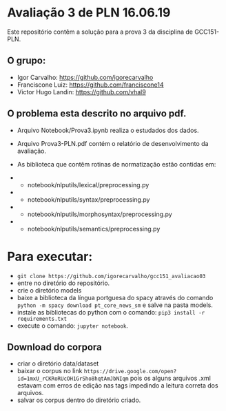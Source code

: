 # Avaliação 3 de PLN 16.06.19
Este repositório contêm a solução para a prova 3 da disciplina de GCC151-PLN.

## O grupo:
- Igor Carvalho: https://github.com/igorecarvalho
- Franciscone Luiz: https://github.com/franciscone14
- Victor Hugo Landin: https://github.com/vhal9

## O problema esta descrito no arquivo pdf.
- Arquivo Notebook/Prova3.ipynb realiza o estudados dos dados.
- Arquivo Prova3-PLN.pdf contém o relatório de desenvolvimento da avaliação.

- As biblioteca que contêm rotinas de normatização estão contidas em:
- - notebook/nlputils/lexical/preprocessing.py
- - notebook/nlputils/syntax/preprocessing.py
- - notebook/nlputils/morphosyntax/preprocessing.py
- - notebook/nlputils/semantics/preprocessing.py

# Para executar:
- ```git clone https://github.com/igorecarvalho/gcc151_avaliacao03```
- entre no diretório do repositório.
- crie o diretório models
- baixe a biblioteca da língua portguesa do spacy através do comando ```python -m spacy download pt_core_news_sm``` e salve na pasta models.
- instale as bibliotecas do python com o comando: ```pip3 install -r requirements.txt```
- execute o comando: ```jupyter notebook```.

## Download do corpora
- criar o diretório data/dataset
- baixar o corpus no link ```https://drive.google.com/open?id=1mxU_rCKRoRUcOH1GrSho8hqtAmJbNIqm``` pois os alguns arquivos .xml estavam com erros de edição nas tags impedindo a leitura correta dos arquivos.
- salvar os corpus dentro do diretório criado.